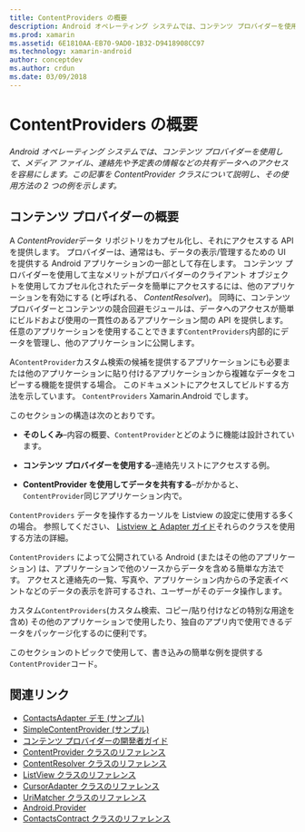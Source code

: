 ```yaml
---
title: ContentProviders の概要
description: Android オペレーティング システムでは、コンテンツ プロバイダーを使用して、メディア ファイル、連絡先や予定表の情報などの共有データへのアクセスを容易にします。 この記事を ContentProvider クラスについて説明し、その使用方法の 2 つの例を示します。
ms.prod: xamarin
ms.assetid: 6E1810AA-EB70-9AD0-1B32-D9418908CC97
ms.technology: xamarin-android
author: conceptdev
ms.author: crdun
ms.date: 03/09/2018
---
```


# <a name="intro-to-contentproviders"></a>ContentProviders の概要

_Android オペレーティング システムでは、コンテンツ プロバイダーを使用して、メディア ファイル、連絡先や予定表の情報などの共有データへのアクセスを容易にします。この記事を ContentProvider クラスについて説明し、その使用方法の 2 つの例を示します。_


## <a name="content-providers-overview"></a>コンテンツ プロバイダーの概要

A *ContentProvider*データ リポジトリをカプセル化し、それにアクセスする API を提供します。 プロバイダーは、通常はも、データの表示/管理するための UI を提供する Android アプリケーションの一部として存在します。 コンテンツ プロバイダーを使用して主なメリットがプロバイダーのクライアント オブジェクトを使用してカプセル化されたデータを簡単にアクセスするには、他のアプリケーションを有効にする (と呼ばれる、 *ContentResolver*)。 同時に、コンテンツ プロバイダーとコンテンツの競合回避モジュールは、データへのアクセスが簡単にビルドおよび使用の一貫性のあるアプリケーション間の API を提供します。 任意のアプリケーションを使用することできます`ContentProviders`内部的にデータを管理し、他のアプリケーションに公開します。

A`ContentProvider`カスタム検索の候補を提供するアプリケーションにも必要または他のアプリケーションに貼り付けるアプリケーションから複雑なデータをコピーする機能を提供する場合。 このドキュメントにアクセスしてビルドする方法を示しています。 `ContentProviders` Xamarin.Android でします。

このセクションの構造は次のとおりです。

- **そのしくみ**&ndash;内容の概要、`ContentProvider`とどのように機能は設計されています。

- **コンテンツ プロバイダーを使用する**&ndash;連絡先リストにアクセスする例。

- **ContentProvider を使用してデータを共有する**&ndash;がかかると、`ContentProvider`同じアプリケーション内で。

`ContentProviders` データを操作するカーソルを Listview の設定に使用する多くの場合。 参照してください、 [Listview と Adapter ガイド](~/android/user-interface/layouts/list-view/index.md)それらのクラスを使用する方法の詳細。

`ContentProviders` によって公開されている Android (またはその他のアプリケーション) は、アプリケーションで他のソースからデータを含める簡単な方法です。 アクセスと連絡先の一覧、写真や、アプリケーション内からの予定表イベントなどのデータの表示を許可するされ、ユーザーがそのデータ操作します。

カスタム`ContentProviders`(カスタム検索、コピー/貼り付けなどの特別な用途を含め) その他のアプリケーションで使用したり、独自のアプリ内で使用できるデータをパッケージ化するのに便利です。

このセクションのトピックで使用して、書き込みの簡単な例を提供する`ContentProvider`コード。



## <a name="related-links"></a>関連リンク

- [ContactsAdapter デモ (サンプル)](https://developer.xamarin.com/samples/monodroid/PlatformFeatures/ContactsAdapterDemo/)
- [SimpleContentProvider (サンプル)](https://developer.xamarin.com/samples/monodroid/PlatformFeatures/SimpleContentProvider)
- [コンテンツ プロバイダーの開発者ガイド](https://developer.android.com/guide/topics/providers/content-providers.html)
- [ContentProvider クラスのリファレンス](https://developer.xamarin.com/api/type/Android.Content.ContentProvider/)
- [ContentResolver クラスのリファレンス](https://developer.xamarin.com/api/type/Android.Content.ContentResolver/)
- [ListView クラスのリファレンス](https://developer.xamarin.com/api/type/Android.Widget.ListView/)
- [CursorAdapter クラスのリファレンス](https://developer.xamarin.com/api/type/Android.Widget.CursorAdapter/)
- [UriMatcher クラスのリファレンス](https://developer.xamarin.com/api/type/Android.Content.UriMatcher/)
- [Android.Provider](https://developer.xamarin.com/api/namespace/Android.Provider/)
- [ContactsContract クラスのリファレンス](https://developer.xamarin.com/api/type/Android.Provider.ContactsContract/)
